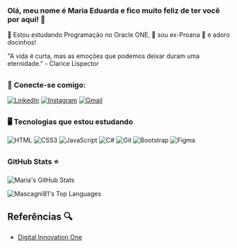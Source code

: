 ### Olá, meu nome é Maria Eduarda e fico muito feliz de ter você por aqui! 👋 

📒 Estou estudando Programação no Oracle ONE, 🔵 sou ex-Proana
🍩 e adoro docinhos!




"A vida é curta, mas as emoções que podemos deixar duram uma eternidade." - Clarice Lispector 

##

### 🔗 Conecte-se comigo:
[![LinkedIn](https://img.shields.io/badge/LinkedIn-black?style=for-the-badge&logo=linkedin&logoColor=7300AB)](https://www.linkedin.com/in/mariaeduardasales)
[![Instagram](https://img.shields.io/badge/-Instagram-black?style=for-the-badge&logo=instagram&logoColor=7300AB)](https://www.instagram.com/dud4_dxz_/)
[![Gmail](https://img.shields.io/badge/email-black?style=for-the-badge&logo=gmail&logoColor=7300AB)](mailto:maria.mirandadev@gmail.com)


## 
### 🖥  Tecnologias que estou estudando
![HTML](https://img.shields.io/badge/HTML-000?style=for-the-badge&logo=html5&logoColor=30A3DC)
![CSS3](https://img.shields.io/badge/CSS-000?style=for-the-badge&logo=css3&logoColor=E94D5F)
![JavaScript](https://img.shields.io/badge/JavaScript-000?style=for-the-badge&logo=javascript&logoColor=30A3DC)
![C#](https://img.shields.io/badge/C%23-000?style=for-the-badge&logo=c-sharp&logoColor=823085)
![Git](https://img.shields.io/badge/GIT-black?style=for-the-badge&logo=git&logoColor=30A3DC) 
![Bootstrap](https://img.shields.io/badge/-boostrap-black?style=for-the-badge&logo=bootstrap&labelColor=black)
![Figma](https://img.shields.io/badge/Figma-black?style=for-the-badge&logo=figma&logoColor=E94D5F)


##

### GitHub Stats ⭐

![Maria's GitHub Stats](https://github-readme-stats.vercel.app/api?username=madusales&theme=midnight-purple&hide_border=true&hide_title=true)


![Mascagni81's Top Languages](https://github-readme-stats.vercel.app/api/top-langs/?username=madusales&theme=midnight-purple&show_icons=true&hide_border=true&layout=compact&hide_title=true)

## Referências 🔍
- [Digital Innovation One](https://www.dio.me/)

